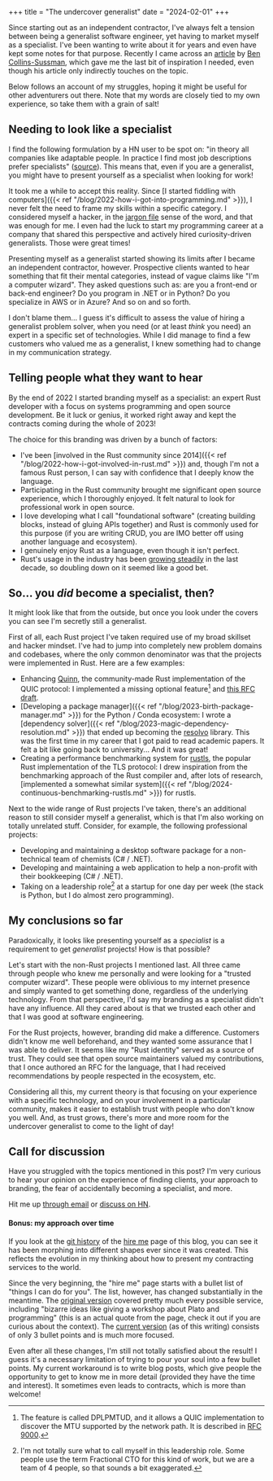 +++
title = "The undercover generalist"
date = "2024-02-01"
+++

Since starting out as an independent contractor, I've always felt a tension between being a generalist software engineer, yet having to market myself as a specialist. I've been wanting to write about it for years and even have kept some notes for that purpose. Recently I came across an [article](https://social.clawhammer.net/blog/posts/2024-01-19-CultureChange/) by [Ben Collins-Sussman](https://www.red-bean.com/sussman), which gave me the last bit of inspiration I needed, even though his article only indirectly touches on the topic.

Below follows an account of my struggles, hoping it might be useful for other adventurers out there. Note that my words are closely tied to my own experience, so take them with a grain of salt!

## Needing to look like a specialist

I find the following formulation by a HN user to be spot on: "in theory all companies like adaptable people. In practice I find most job descriptions prefer specialists" ([source](https://news.ycombinator.com/item?id=32921907)). This means that, even if you are a generalist, you might have to present yourself as a specialist when looking for work!

It took me a while to accept this reality. Since [I started fiddling with computers]({{< ref "/blog/2022-how-i-got-into-programming.md" >}}), I never felt the need to frame my skills within a specific category. I considered myself a hacker, in the [jargon file](http://catb.org/jargon/html/H/hacker.html) sense of the word, and that was enough for me. I even had the luck to start my programming career at a company that shared this perspective and actively hired curiosity-driven generalists. Those were great times!

Presenting myself as a generalist started showing its limits after I became an independent contractor, however. Prospective clients wanted to hear something that fit their mental categories, instead of vague claims like "I'm a computer wizard". They asked questions such as: are you a front-end or back-end engineer? Do you program in .NET or in Python? Do you specialize in AWS or in Azure? And so on and so forth.

I don't blame them... I guess it's difficult to assess the value of hiring a generalist problem solver, when you need (or at least _think_ you need) an expert in a specific set of technologies. While I did manage to find a few customers who valued me as a generalist, I knew something had to change in my communication strategy.

## Telling people what they want to hear

By the end of 2022 I started branding myself as a specialist: an expert Rust developer with a focus on systems programming and open source development. Be it luck or genius, it worked right away and kept the contracts coming during the whole of 2023!

The choice for this branding was driven by a bunch of factors:

- I've been [involved in the Rust community since 2014]({{< ref "/blog/2022-how-i-got-involved-in-rust.md" >}}) and, though I'm not a famous Rust person, I can say with confidence that I deeply know the language.
- Participating in the Rust community brought me significant open source experience, which I thoroughly enjoyed. It felt natural to look for professional work in open source.
- I love developing what I call "foundational software" (creating building blocks, instead of gluing APIs together) and Rust is commonly used for this purpose (if you are writing CRUD, you are IMO better off using another language and ecosystem).
- I genuinely enjoy Rust as a language, even though it isn't perfect.
- Rust's usage in the industry has been [growing steadily](https://www.tiobe.com/tiobe-index/rust/) in the last decade, so doubling down on it seemed like a good bet.

## So... you _did_ become a specialist, then?

It might look like that from the outside, but once you look under the covers you can see I'm secretly still a generalist.

First of all, each Rust project I've taken required use of my broad skillset and hacker mindset. I've had to jump into completely new problem domains and codebases, where the only common denominator was that the projects were implemented in Rust. Here are a few examples:

- Enhancing [Quinn](https://github.com/quinn-rs/quinn/), the community-made Rust implementation of the QUIC protocol: I implemented a missing optional feature[^1] and [this RFC draft](https://datatracker.ietf.org/doc/html/draft-ietf-quic-ack-frequency-04).
- [Developing a package manager]({{< ref "/blog/2023-birth-package-manager.md" >}}) for the Python / Conda ecosystem: I wrote a [dependency solver]({{< ref "/blog/2023-magic-dependency-resolution.md" >}}) that ended up becoming the [resolvo](https://github.com/mamba-org/resolvo) library. This was the first time in my career that I got paid to read academic papers. It felt a bit like going back to university... And it was great!
- Creating a performance benchmarking system for [rustls](https://github.com/rustls/rustls), the popular Rust implementation of the TLS protocol: I drew inspiration from the benchmarking approach of the Rust compiler and, after lots of research, [implemented a somewhat similar system]({{< ref "/blog/2024-continuous-benchmarking-rustls.md" >}}) for rustls.

Next to the wide range of Rust projects I've taken, there's an additional reason to still consider myself a generalist, which is that I'm also working on totally unrelated stuff. Consider, for example, the following professional projects:

- Developing and maintaining a desktop software package for a non-technical team of chemists (C# / .NET).
- Developing and maintaining a web application to help a non-profit with their bookkeeping (C# / .NET).
- Taking on a leadership role[^2] at a startup for one day per week (the stack is Python, but I do almost zero programming).

## My conclusions so far

Paradoxically, it looks like presenting yourself as a _specialist_ is a requirement to get _generalist_ projects! How is that possible?

Let's start with the non-Rust projects I mentioned last. All three came through people who knew me personally and were looking for a "trusted computer wizard". These people were oblivious to my internet presence and simply wanted to get something done, regardless of the underlying technology. From that perspective, I'd say my branding as a specialist didn't have any influence. All they cared about is that we trusted each other and that I was good at software engineering.

For the Rust projects, however, branding did make a difference. Customers didn't know me well beforehand, and they wanted some assurance that I was able to deliver. It seems like my "Rust identity" served as a source of trust. They could see that open source maintainers valued my contributions, that I once authored an RFC for the language, that I had received recommendations by people respected in
the ecosystem, etc.

Considering all this, my current theory is that focusing on your experience with a specific technology, and on your involvement in a particular community, makes it easier to establish trust with people who don't know you well. And, as trust grows, there's more and more room for the undercover generalist to come to the light of day!

## Call for discussion

Have you struggled with the topics mentioned in this post? I'm very curious to hear your opinion on the experience of finding clients, your approach to branding, the fear of accidentally becoming a specialist, and more.

Hit me up [through email](&#109;&#97;&#105;&#108;&#116;&#111;&#58;&#97;&#100;&#111;&#108;&#102;&#111;&#64;&#111;&#99;&#104;&#97;&#103;&#97;&#118;&#105;&#97;&#46;&#110;&#108;) or [discuss on HN](https://news.ycombinator.com/item?id=39213809).

#### Bonus: my approach over time

If you look at the [git history](https://github.com/aochagavia/ochagavia.nl/commits/0c14f6afa004b6bcb366705768015b37561b9a71/content/hire_me.md) of the [hire me](/hire_me) page of this blog, you can see it has been morphing into different shapes ever since it was created. This reflects the evolution in my thinking about how to present my contracting services to the world.

Since the very beginning, the "hire me" page starts with a bullet list of "things I can do for you". The list, however, has changed substantially in the meantime. The [original version](https://github.com/aochagavia/ochagavia.nl/blob/abb186d4630f585cfa81ee2d65a89aa042cf4435/content/hire_me.md) covered pretty much every possible service, including "bizarre ideas like giving a workshop about Plato and programming" (this is an actual quote from the page, check it out if you are curious about the context). The [current version](https://github.com/aochagavia/ochagavia.nl/blob/0c14f6afa004b6bcb366705768015b37561b9a71/content/hire_me.md) (as of this writing) consists of only 3 bullet points and is much more focused.

Even after all these changes, I'm still not totally satisfied about the result! I guess it's a necessary limitation of trying to pour your soul into a few bullet points. My current workaround is to write blog posts, which give people the opportunity to get to know me in more detail (provided they have the time and interest). It sometimes even leads to contracts, which is more than welcome!

[^1]: The feature is called DPLPMTUD, and it allows a QUIC implementation to discover the MTU supported by the network path. It is described in [RFC 9000](https://www.rfc-editor.org/rfc/rfc9000.html#name-datagram-packetization-laye).
[^2]: I'm not totally sure what to call myself in this leadership role. Some people use the term Fractional CTO for this kind of work, but we are a team of 4 people, so that sounds a bit exaggerated.
